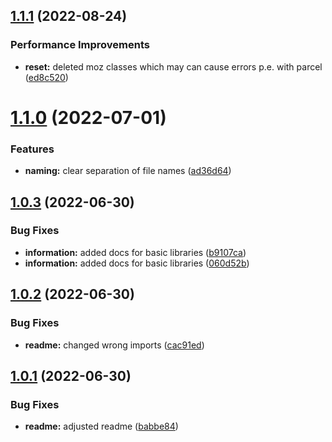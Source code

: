 ## [1.1.1](https://github.com/Se-Gl/greencss-darkmode/compare/v1.1.0...v1.1.1) (2022-08-24)

### Performance Improvements

- **reset:** deleted moz classes which may can cause errors p.e. with parcel ([ed8c520](https://github.com/Se-Gl/greencss-darkmode/commit/ed8c520577c4acf72c59127966231f4683d586b9))

# [1.1.0](https://github.com/Se-Gl/greencss-darkmode/compare/v1.0.3...v1.1.0) (2022-07-01)

### Features

- **naming:** clear separation of file names ([ad36d64](https://github.com/Se-Gl/greencss-darkmode/commit/ad36d64e920c7fb99ad24e8abe9148b4af63a07f))

## [1.0.3](https://github.com/Se-Gl/greencss-darkmode/compare/v1.0.2...v1.0.3) (2022-06-30)

### Bug Fixes

- **information:** added docs for basic libraries ([b9107ca](https://github.com/Se-Gl/greencss-darkmode/commit/b9107ca421772d08b777114682e6074e47876b42))
- **information:** added docs for basic libraries ([060d52b](https://github.com/Se-Gl/greencss-darkmode/commit/060d52bde6e4d69d7ab819ec29ccd89ca46b0a83))

## [1.0.2](https://github.com/Se-Gl/greencss-darkmode/compare/v1.0.1...v1.0.2) (2022-06-30)

### Bug Fixes

- **readme:** changed wrong imports ([cac91ed](https://github.com/Se-Gl/greencss-darkmode/commit/cac91ede5c81100b0cbbd8678e86f988ead6fe86))

## [1.0.1](https://github.com/Se-Gl/greencss-darkmode/compare/v1.0.0...v1.0.1) (2022-06-30)

### Bug Fixes

- **readme:** adjusted readme ([babbe84](https://github.com/Se-Gl/greencss-darkmode/commit/babbe845c175735f6a81e9cf8a0d71265b3101d2))
